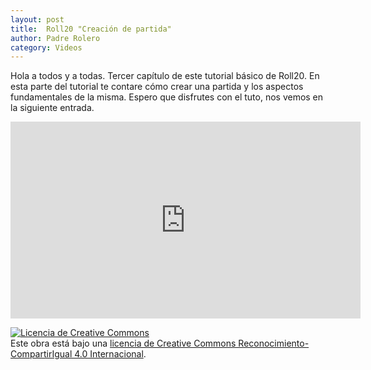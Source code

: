 ```yaml
---                                                                             
layout: post                                                                    
title:  Roll20 "Creación de partida"							
author: Padre Rolero                                                            
category: Videos                                                                   
---
```

Hola a todos y a todas. Tercer capítulo de este tutorial básico de Roll20. En esta parte del tutorial te contare cómo crear una partida y los aspectos fundamentales de la misma. Espero que disfrutes con el tuto, nos vemos en la siguiente entrada.

<iframe width="560" height="315" src="https://www.youtube.com/embed/SluoZXhTyko" title="YouTube video player" frameborder="0" allow="accelerometer; autoplay; clipboard-write; encrypted-media; gyroscope; picture-in-picture" allowfullscreen></iframe>


<a rel="license" href="http://creativecommons.org/licenses/by-sa/4.0/"><img alt="Licencia de Creative Commons" style="border-width:0" src="https://i.creativecommons.org/l/by-sa/4.0/88x31.png" /></a><br />Este obra está bajo una <a rel="license" href="http://creativecommons.org/licenses/by-sa/4.0/">licencia de Creative Commons Reconocimiento-CompartirIgual 4.0 Internacional</a>.